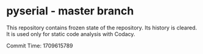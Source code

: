 # pyserial - master branch

This repository contains frozen state of the repository.
Its history is cleared. It is used only for static code
analysis with Codacy.

Commit Time: 1709615789